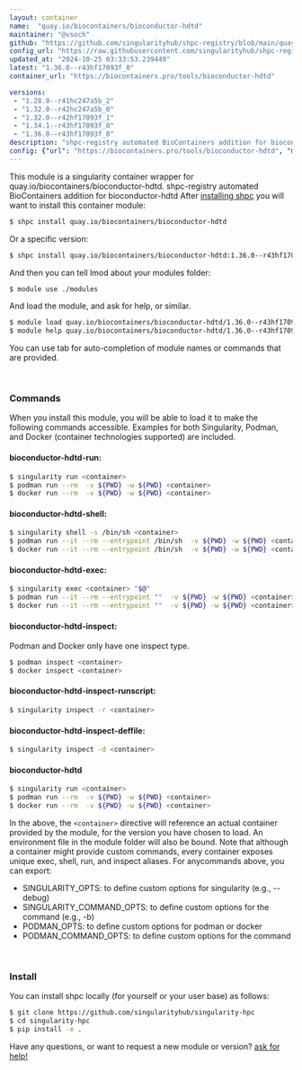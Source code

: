 ```yaml
---
layout: container
name:  "quay.io/biocontainers/bioconductor-hdtd"
maintainer: "@vsoch"
github: "https://github.com/singularityhub/shpc-registry/blob/main/quay.io/biocontainers/bioconductor-hdtd/container.yaml"
config_url: "https://raw.githubusercontent.com/singularityhub/shpc-registry/main/quay.io/biocontainers/bioconductor-hdtd/container.yaml"
updated_at: "2024-10-25 03:33:53.239449"
latest: "1.36.0--r43hf17093f_0"
container_url: "https://biocontainers.pro/tools/bioconductor-hdtd"

versions:
 - "1.28.0--r41hc247a5b_2"
 - "1.32.0--r42hc247a5b_0"
 - "1.32.0--r42hf17093f_1"
 - "1.34.1--r43hf17093f_0"
 - "1.36.0--r43hf17093f_0"
description: "shpc-registry automated BioContainers addition for bioconductor-hdtd"
config: {"url": "https://biocontainers.pro/tools/bioconductor-hdtd", "maintainer": "@vsoch", "description": "shpc-registry automated BioContainers addition for bioconductor-hdtd", "latest": {"1.36.0--r43hf17093f_0": "sha256:312a12bfb8821e77c9c67aa1f1d99c8f30ecb7f8ed50d9a17643b035b76177e9"}, "tags": {"1.28.0--r41hc247a5b_2": "sha256:ac44a5366106295c7e0a27e655a7c96cc62213290f9c493d41dd9169490787e2", "1.32.0--r42hc247a5b_0": "sha256:8e6990e0bbbcfcd895d3bba246233cd03068a40e4f44988a382b193772fe98d4", "1.32.0--r42hf17093f_1": "sha256:933125b046df7d6d74e09a67ce3e37d0d15daf5448bc76028ea69040206b0d4c", "1.34.1--r43hf17093f_0": "sha256:d0edf3936390cac49c5e92677aa6597d6c855295767d1a44217f71a003e4bd1d", "1.36.0--r43hf17093f_0": "sha256:312a12bfb8821e77c9c67aa1f1d99c8f30ecb7f8ed50d9a17643b035b76177e9"}, "docker": "quay.io/biocontainers/bioconductor-hdtd"}
---
```


This module is a singularity container wrapper for quay.io/biocontainers/bioconductor-hdtd.
shpc-registry automated BioContainers addition for bioconductor-hdtd
After [installing shpc](#install) you will want to install this container module:


```bash
$ shpc install quay.io/biocontainers/bioconductor-hdtd
```

Or a specific version:

```bash
$ shpc install quay.io/biocontainers/bioconductor-hdtd:1.36.0--r43hf17093f_0
```

And then you can tell lmod about your modules folder:

```bash
$ module use ./modules
```

And load the module, and ask for help, or similar.

```bash
$ module load quay.io/biocontainers/bioconductor-hdtd/1.36.0--r43hf17093f_0
$ module help quay.io/biocontainers/bioconductor-hdtd/1.36.0--r43hf17093f_0
```

You can use tab for auto-completion of module names or commands that are provided.

<br>

### Commands

When you install this module, you will be able to load it to make the following commands accessible.
Examples for both Singularity, Podman, and Docker (container technologies supported) are included.

#### bioconductor-hdtd-run:

```bash
$ singularity run <container>
$ podman run --rm  -v ${PWD} -w ${PWD} <container>
$ docker run --rm  -v ${PWD} -w ${PWD} <container>
```

#### bioconductor-hdtd-shell:

```bash
$ singularity shell -s /bin/sh <container>
$ podman run --it --rm --entrypoint /bin/sh  -v ${PWD} -w ${PWD} <container>
$ docker run --it --rm --entrypoint /bin/sh  -v ${PWD} -w ${PWD} <container>
```

#### bioconductor-hdtd-exec:

```bash
$ singularity exec <container> "$@"
$ podman run --it --rm --entrypoint ""  -v ${PWD} -w ${PWD} <container> "$@"
$ docker run --it --rm --entrypoint ""  -v ${PWD} -w ${PWD} <container> "$@"
```

#### bioconductor-hdtd-inspect:

Podman and Docker only have one inspect type.

```bash
$ podman inspect <container>
$ docker inspect <container>
```

#### bioconductor-hdtd-inspect-runscript:

```bash
$ singularity inspect -r <container>
```

#### bioconductor-hdtd-inspect-deffile:

```bash
$ singularity inspect -d <container>
```



#### bioconductor-hdtd

```bash
$ singularity run <container>
$ podman run --rm  -v ${PWD} -w ${PWD} <container>
$ docker run --rm  -v ${PWD} -w ${PWD} <container>
```


In the above, the `<container>` directive will reference an actual container provided
by the module, for the version you have chosen to load. An environment file in the
module folder will also be bound. Note that although a container
might provide custom commands, every container exposes unique exec, shell, run, and
inspect aliases. For anycommands above, you can export:

 - SINGULARITY_OPTS: to define custom options for singularity (e.g., --debug)
 - SINGULARITY_COMMAND_OPTS: to define custom options for the command (e.g., -b)
 - PODMAN_OPTS: to define custom options for podman or docker
 - PODMAN_COMMAND_OPTS: to define custom options for the command

<br>

### Install

You can install shpc locally (for yourself or your user base) as follows:

```bash
$ git clone https://github.com/singularityhub/singularity-hpc
$ cd singularity-hpc
$ pip install -e .
```

Have any questions, or want to request a new module or version? [ask for help!](https://github.com/singularityhub/singularity-hpc/issues)